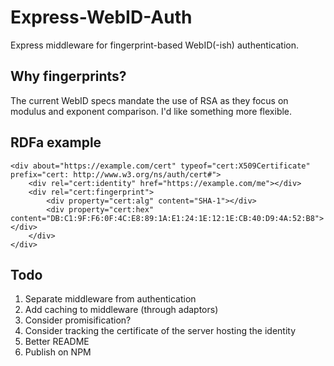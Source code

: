 
Express-WebID-Auth
==================

Express middleware for fingerprint-based WebID(-ish) authentication.

Why fingerprints?
-----------------

The current WebID specs mandate the use of RSA as they focus on modulus
and exponent comparison. I'd like something more flexible.


RDFa example
------------

    <div about="https://example.com/cert" typeof="cert:X509Certificate" prefix="cert: http://www.w3.org/ns/auth/cert#">
        <div rel="cert:identity" href="https://example.com/me"></div>
        <div rel="cert:fingerprint">
            <div property="cert:alg" content="SHA-1"></div>
            <div property="cert:hex" content="DB:C1:9F:F6:0F:4C:E8:89:1A:E1:24:1E:12:1E:CB:40:D9:4A:52:B8"></div>
        </div>
    </div>

Todo
----

1. Separate middleware from authentication
2. Add caching to middleware (through adaptors)
3. Consider promisification?
4. Consider tracking the certificate of the server hosting the identity
5. Better README
6. Publish on NPM
